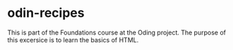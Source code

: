 # odin-recipes
This is part of the Foundations course at the Oding project. The purpose of this excersice is to learn the basics of HTML. 